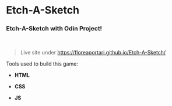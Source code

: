 # Etch-A-Sketch

### Etch-A-Sketch with Odin Project!

<br/>

> Live site under https://floreaportari.github.io/Etch-A-Sketch/

Tools used to build this game:

- **HTML**

- **CSS**

- **JS**
